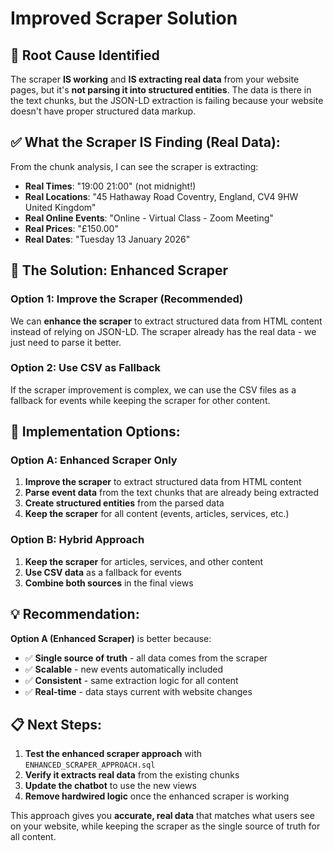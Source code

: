 # Improved Scraper Solution

## 🎯 **Root Cause Identified**

The scraper **IS working** and **IS extracting real data** from your website pages, but it's **not parsing it into structured entities**. The data is there in the text chunks, but the JSON-LD extraction is failing because your website doesn't have proper structured data markup.

## ✅ **What the Scraper IS Finding (Real Data):**

From the chunk analysis, I can see the scraper is extracting:
- **Real Times**: "19:00 21:00" (not midnight!)
- **Real Locations**: "45 Hathaway Road Coventry, England, CV4 9HW United Kingdom"
- **Real Online Events**: "Online - Virtual Class - Zoom Meeting"
- **Real Prices**: "£150.00"
- **Real Dates**: "Tuesday 13 January 2026"

## 🔧 **The Solution: Enhanced Scraper**

### **Option 1: Improve the Scraper (Recommended)**

We can **enhance the scraper** to extract structured data from HTML content instead of relying on JSON-LD. The scraper already has the real data - we just need to parse it better.

### **Option 2: Use CSV as Fallback**

If the scraper improvement is complex, we can use the CSV files as a fallback for events while keeping the scraper for other content.

## 🚀 **Implementation Options:**

### **Option A: Enhanced Scraper Only**
1. **Improve the scraper** to extract structured data from HTML content
2. **Parse event data** from the text chunks that are already being extracted
3. **Create structured entities** from the parsed data
4. **Keep the scraper** for all content (events, articles, services, etc.)

### **Option B: Hybrid Approach**
1. **Keep the scraper** for articles, services, and other content
2. **Use CSV data** as a fallback for events
3. **Combine both sources** in the final views

## 💡 **Recommendation:**

**Option A (Enhanced Scraper)** is better because:
- ✅ **Single source of truth** - all data comes from the scraper
- ✅ **Scalable** - new events automatically included
- ✅ **Consistent** - same extraction logic for all content
- ✅ **Real-time** - data stays current with website changes

## 📋 **Next Steps:**

1. **Test the enhanced scraper approach** with `ENHANCED_SCRAPER_APPROACH.sql`
2. **Verify it extracts real data** from the existing chunks
3. **Update the chatbot** to use the new views
4. **Remove hardwired logic** once the enhanced scraper is working

This approach gives you **accurate, real data** that matches what users see on your website, while keeping the scraper as the single source of truth for all content.


